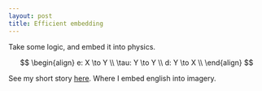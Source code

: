 ```yaml
---
layout: post
title: Efficient embedding
---
```



Take some logic, and embed it into physics.

$$
\begin{align}
e: X \to Y \\
\tau: Y \to Y \\
d: Y \to X \\
\end{align}
$$

See my short story [here](). Where I embed english into imagery.

